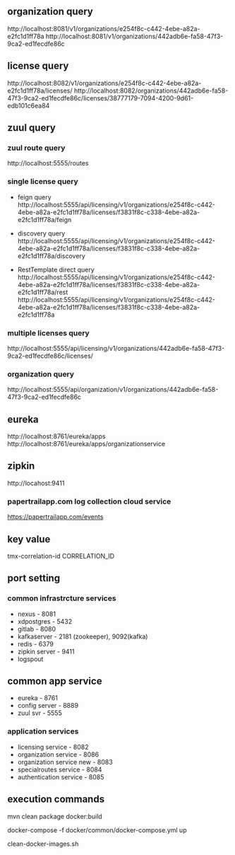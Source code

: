 ## organization query

http://localhost:8081/v1/organizations/e254f8c-c442-4ebe-a82a-e2fc1d1ff78a
http://localhost:8081/v1/organizations/442adb6e-fa58-47f3-9ca2-ed1fecdfe86c

## license query

http://localhost:8082/v1/organizations/e254f8c-c442-4ebe-a82a-e2fc1d1ff78a/licenses/
http://localhost:8082/organizations/442adb6e-fa58-47f3-9ca2-ed1fecdfe86c/licenses/38777179-7094-4200-9d61-edb101c6ea84

## zuul query

### zuul route query

http://localhost:5555/routes

### single license query
* feign query
http://localhost:5555/api/licensing/v1/organizations/e254f8c-c442-4ebe-a82a-e2fc1d1ff78a/licenses/f3831f8c-c338-4ebe-a82a-e2fc1d1ff78a/feign

* discovery query
http://localhost:5555/api/licensing/v1/organizations/e254f8c-c442-4ebe-a82a-e2fc1d1ff78a/licenses/f3831f8c-c338-4ebe-a82a-e2fc1d1ff78a/discovery

* RestTemplate direct query
http://localhost:5555/api/licensing/v1/organizations/e254f8c-c442-4ebe-a82a-e2fc1d1ff78a/licenses/f3831f8c-c338-4ebe-a82a-e2fc1d1ff78a/rest
http://localhost:5555/api/licensing/v1/organizations/e254f8c-c442-4ebe-a82a-e2fc1d1ff78a/licenses/f3831f8c-c338-4ebe-a82a-e2fc1d1ff78a

### multiple licenses query
http://localhost:5555/api/licensing/v1/organizations/442adb6e-fa58-47f3-9ca2-ed1fecdfe86c/licenses/

### organization query
http://localhost:5555/api/organization/v1/organizations/442adb6e-fa58-47f3-9ca2-ed1fecdfe86c

## eureka

http://localhost:8761/eureka/apps
http://localhost:8761/eureka/apps/organizationservice

## zipkin
http://locahost:9411

### papertrailapp.com log collection cloud service
https://papertrailapp.com/events

## key value

tmx-correlation-id CORRELATION_ID

## port setting

### common infrastrcture services
* nexus - 8081
* xdpostgres - 5432
* gitlab - 8080
* kafkaserver - 2181 (zookeeper), 9092(kafka)
* redis - 6379
* zipkin server - 9411
* logspout

## common app service

* eureka - 8761
* config server - 8889
* zuul svr - 5555

### application services
* licensing service - 8082
* organization service - 8086
* organization service new - 8083
* specialroutes service - 8084
* authentication service - 8085

## execution commands

mvn clean package docker:build

docker-compose -f docker/common/docker-compose.yml up

clean-docker-images.sh





